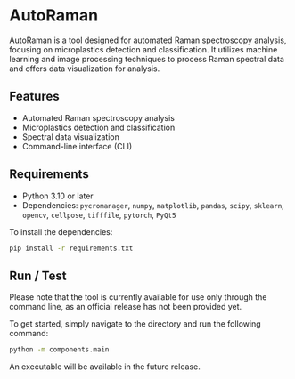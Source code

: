 
# AutoRaman

AutoRaman is a tool designed for automated Raman spectroscopy analysis, focusing on microplastics detection and classification. It utilizes machine learning and image processing techniques to process Raman spectral data and offers data visualization for analysis.

## Features
- Automated Raman spectroscopy analysis
- Microplastics detection and classification
- Spectral data visualization
- Command-line interface (CLI)

## Requirements
- Python 3.10 or later
- Dependencies: `pycromanager`, `numpy`, `matplotlib`, `pandas`, `scipy`, `sklearn`, `opencv`, `cellpose`, `tifffile`, `pytorch`, `PyQt5`

To install the dependencies:

```bash
pip install -r requirements.txt
```

## Run / Test

Please note that the tool is currently available for use only through the command line, as an official release has not been provided yet. 

To get started, simply navigate to the directory and run the following command:

```bash
python -m components.main
```

An executable will be available in the future release.


